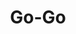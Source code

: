 ---
layout: place
title: "Go-Go"
permalink: /new-york/middletown/go-go.html
stateAbbr: NY
stateName: New York
cityName: Middletown
place_id: ChIJ5abZWxItw4kRoSp0GcG-0lQ
photos:
  - name: >-
      places/ChIJ5abZWxItw4kRoSp0GcG-0lQ/photos/AeeoHcJp0eGBvxe0b4i7TuVrix7-d7Rjw28O1tafYePzu0LgqlZUxzgwPVQKQ-hnQlOdwFpx3CjBFrZJecS_a0Y7HwrFaEMEaJ1vQYdWu5gSYsoOo0GX9TcZ0s-rJbMbnmpYtynXfyyH6ni4pYwP1UX-jtfBesR-OF874muVuWmJSvMvN5kUFvFD4mzKyNF4kuUdVmNetNLz7LBki3m5cG_xEPsJiaioghjPYU6DZoCgCZv1aipNPz8l08Yrgx12BQdliGXQEoB-nsYOw4IYJTIE83K4x2iBCo1H4YilWbi7IILioQLS12ynUxyDStBveaN5WF4DkxzbnuvdwfAm4JAyxfe8NqVYgQuAbv9Eg3SLkrhxKzzyL85e5eUjSQiLteLLyB52Ldrt-PfpBxpDz10BCa-d0qVbnFr7tPdJ9OuRchTGxg
    widthPx: 3024
    heightPx: 4032
    authorAttributions:
      - displayName: Daniel Stolfi
        uri: https://maps.google.com/maps/contrib/105077871730728178720
        photoUri: >-
          https://lh3.googleusercontent.com/a-/ALV-UjVA_Sd7a_79GrB8bQdj7vkN3G8z4BWBWThGEMcj4RNanmrlobYe1w=s100-p-k-no-mo
    flagContentUri: >-
      https://www.google.com/local/imagery/report/?cb_client=maps_api_places.places_api&image_key=!1e10!2sCIHM0ogKEICAgID4kserSA&hl=en-US
    googleMapsUri: >-
      https://www.google.com/maps/place//data=!3m4!1e2!3m2!1sCIHM0ogKEICAgID4kserSA!2e10!4m2!3m1!1s0x89c32d125bd9a6e5:0x54d2bec119742aa1
  - name: >-
      places/ChIJ5abZWxItw4kRoSp0GcG-0lQ/photos/AeeoHcIrj-pfdPh39w_yJudPfnbNisX4VDVBdiK3Nvp2QZaqjJUqFaUum4furfF_IUOc8wheAEP24TUy1iOHxU0FAqK7WUquza73pl2ezsAgqFjl6cXKlPfSt8XtzRldMgP5JZBX0VSw6xogPlrC8w2olyXULptzWMwTFJITewjujAWb0H6H_h5I-YB7Eikn1OfLbmoq_omj-Qzg3ggv_wporN3A7iym8tNgSn52xvJkQFNyQG_w-C2piAgvkI1blICsYVBFyR-01HosjuEOYA2nLzvhpCa5c3m_7oYJ5MWjQdRm8KI2XvxV9jZYZjbzEzLIQ9pdsHKVm96N9zB-ag4-4KzIIHVEIip6MC2tc_1gbIp9_1yqqj3QbCKP8gR72Yu4Gc-QfhqCXj766xGwDu5NkzQ0zi-y9LRe0KwXHicFIWBF0A
    widthPx: 3024
    heightPx: 4032
    authorAttributions:
      - displayName: Sheilah Cherry
        uri: https://maps.google.com/maps/contrib/116102171778239051251
        photoUri: >-
          https://lh3.googleusercontent.com/a-/ALV-UjU9oCM0gPJVikP8EfusEG_j1rOPTMvksDr95SVXGM-P60Nkyz1dvw=s100-p-k-no-mo
    flagContentUri: >-
      https://www.google.com/local/imagery/report/?cb_client=maps_api_places.places_api&image_key=!1e10!2sCIHM0ogKEICAgIDntob9IQ&hl=en-US
    googleMapsUri: >-
      https://www.google.com/maps/place//data=!3m4!1e2!3m2!1sCIHM0ogKEICAgIDntob9IQ!2e10!4m2!3m1!1s0x89c32d125bd9a6e5:0x54d2bec119742aa1
  - name: >-
      places/ChIJ5abZWxItw4kRoSp0GcG-0lQ/photos/AeeoHcI3jfcto27G4uiIqB7-jMXC4WI7jkur2Dlr9FKSeV8zRlhKKJRMIflwAP0JVs3x2FKTtpg66VVcX2ceCSq8_LPPxBL2vbKBglpO6pPmwJFZcnhsCaMktnwTJ1j-36YBj8HAa0M9Olo0fyNoY4hGr0LmOSMzvsn2a8RXvk5Efe1UoZ_63TBE6WAAxmtLu_NUbtiunCcxV7AF8CYCoo3h2sA97O19ffh5-i3mQ0OA6SkYnUyOf2GdvrSjnF_Jm6-sso8D6Javc5KzfGTw1TCyAhKK6DxkQ4Wdm-Hl4FM5DLb74JkAbYlioE5jdOMV4iGLuNRZT_Dnky3nxLeS5Mk4isUByVkIywxl058jpMPwe1kPjr1x-kS55CuXPH3hqooWbgy5PIhyB-yUbaISdmsEpwDu-VC2pNKevkEjkcV2doruEaM
    widthPx: 3000
    heightPx: 4000
    authorAttributions:
      - displayName: lui- g
        uri: https://maps.google.com/maps/contrib/102642612617044013876
        photoUri: >-
          https://lh3.googleusercontent.com/a-/ALV-UjV1e3IHLENhFVxljJRNcQTyAtKfWFxIc0hfBVOqiJoJwfbl7yFa=s100-p-k-no-mo
    flagContentUri: >-
      https://www.google.com/local/imagery/report/?cb_client=maps_api_places.places_api&image_key=!1e10!2sCIHM0ogKEICAgIC25sSRwAE&hl=en-US
    googleMapsUri: >-
      https://www.google.com/maps/place//data=!3m4!1e2!3m2!1sCIHM0ogKEICAgIC25sSRwAE!2e10!4m2!3m1!1s0x89c32d125bd9a6e5:0x54d2bec119742aa1
  - name: >-
      places/ChIJ5abZWxItw4kRoSp0GcG-0lQ/photos/AeeoHcIFcMykTvQCR1TwQNKu9lakL6wSwuZje_jvBupBt8Esj95vjiKzrnDOvf03hB6tD949PD2YHU7Y1ydJ5y2URODGwg_ra4qQXuKhz2HKu6ZnaRkDfxpQpVMT5ZcjCIpxwgQf864dAjDB648SNvUuKD9rQ5NfUNM7IjNfwLwJdKHHnebAS9_GehtI0H_o0XnQIP7yFEb_zdv9Er8_Fook_3Bs3eQ_jNBpOvYaQ25qE1oYEJ3Z4BEs3iek5FscySRPaOftr-JYaH-s-hmwWAdcbghfd3MO_VUFLSSe4bLKNEC8VPgzF5DxLVSz3fEjTDZjE7VSxteH3wqqVo6vO_kHO-BRI8FZ72BK55-kH8dojh8-070Ks_mt3aT-z1BwUDFIIrYGYrSr5eaZ5GI1oeMwit0bK30QKddwk-K3fKPSaIhQxA
    widthPx: 3024
    heightPx: 4032
    authorAttributions:
      - displayName: Vanessa McNally
        uri: https://maps.google.com/maps/contrib/113088977197232402272
        photoUri: >-
          https://lh3.googleusercontent.com/a/ACg8ocIvyfa1VUIwEtiHuZ-laMxNLaDH4im9Vg3fP_YbYaaIzFfP2w=s100-p-k-no-mo
    flagContentUri: >-
      https://www.google.com/local/imagery/report/?cb_client=maps_api_places.places_api&image_key=!1e10!2sCIHM0ogKEICAgID-zoa9fA&hl=en-US
    googleMapsUri: >-
      https://www.google.com/maps/place//data=!3m4!1e2!3m2!1sCIHM0ogKEICAgID-zoa9fA!2e10!4m2!3m1!1s0x89c32d125bd9a6e5:0x54d2bec119742aa1
  - name: >-
      places/ChIJ5abZWxItw4kRoSp0GcG-0lQ/photos/AeeoHcK6O1DdmNZB1V_Mr3cos9GE7ASP8tbUAgT4ugYWkioFpJ7V4jM60A55BFCIoPbmGdbWGE20sy0iWhR3vISbP4pnUAZp--w2SCr7-OFIBPHBYpyBFpjcgZ3uhLobw6d-ghdrPCjkezrHChGcRErFvNDQUjq16tSvGGIU7-NH2PYhKRnJXexOZ0hWW1XKOypcmYzLTZnWGnghAxqg7QuXJj2EgPImJYuZ8VtKa_-lTcTdgBgjm2kQmMzjykv-VNgMux9HNDHrwilG2VlmpjPrvNVtMqYzJtUflms73k9zGC5OLvSde0_qgZLjYqnsponlM9Cqp36uB8uUdWgiZpi5sD7qgezBZQjOYS3clrM2j1xNi3q3zP6jNizJG5MNK4iNYTwOmMcLSXdOEi7Q2oOd8Z35UlpxLYGWalN7MLSr8JI
    widthPx: 3000
    heightPx: 4000
    authorAttributions:
      - displayName: Brett Cabrera
        uri: https://maps.google.com/maps/contrib/115315054169813128797
        photoUri: >-
          https://lh3.googleusercontent.com/a/ACg8ocJm5WaGNlWWdeGamsWqP8q_Jyvn-M8TXPN3YWq0xVBnQwhi6g=s100-p-k-no-mo
    flagContentUri: >-
      https://www.google.com/local/imagery/report/?cb_client=maps_api_places.places_api&image_key=!1e10!2sCIHM0ogKEICAgICh4eHEWQ&hl=en-US
    googleMapsUri: >-
      https://www.google.com/maps/place//data=!3m4!1e2!3m2!1sCIHM0ogKEICAgICh4eHEWQ!2e10!4m2!3m1!1s0x89c32d125bd9a6e5:0x54d2bec119742aa1
  - name: >-
      places/ChIJ5abZWxItw4kRoSp0GcG-0lQ/photos/AeeoHcJHkC67GD9nC4neKSkkDu1Qh3aLlFqTkcv1V9MeDA5yXRxSiNfHLGcCTL1LV9Q0Yd29ug8dHLaagwLkg5wTuXglFHWUvOLa1MSr6jKoLWwXiSrQLgwM8A--Tv55MWTAxPpXIR5g9mztv6CoNpz72UnDpKI85F5idt-gUvVnOFZxXcWJc240cEMv-hFbwKwVbzV8Eb6TFnEur3bn9je4nGDc4dc0mkNZoRMuXYzIk6RQOvgYf0NnLblBTlnpVuFwIxit9jhxToRQ0s_-1UxF2PeDhsdBZOkSu9y_F4SeNQpc0zGy5YfCg_Gi6Atlih_QEoFMZEcCwTAr0YcAbH8Mm4tqH3abDw-a31a-jmam_6yn9kREJnueA0rwQjCPxSKUQXtGK0Zj5nraIbzSFeczBL7qyZnGVTx5LSo7pQaITxl2eA
    widthPx: 3024
    heightPx: 4032
    authorAttributions:
      - displayName: Gregory Grushko
        uri: https://maps.google.com/maps/contrib/100411949698759017718
        photoUri: >-
          https://lh3.googleusercontent.com/a-/ALV-UjVGlhunpEdCmEcpLFKsg2mbUfgLdDR3TVNdUZEjfRDa509iMn5WxA=s100-p-k-no-mo
    flagContentUri: >-
      https://www.google.com/local/imagery/report/?cb_client=maps_api_places.places_api&image_key=!1e10!2sCIHM0ogKEICAgIDE5rycRA&hl=en-US
    googleMapsUri: >-
      https://www.google.com/maps/place//data=!3m4!1e2!3m2!1sCIHM0ogKEICAgIDE5rycRA!2e10!4m2!3m1!1s0x89c32d125bd9a6e5:0x54d2bec119742aa1
  - name: >-
      places/ChIJ5abZWxItw4kRoSp0GcG-0lQ/photos/AeeoHcLsOTHS2zAebxf4g3Codz9FKP4CqNFa74MsAl9yuL1BKkpfW6VhY8YCPA4zDNSaxXWyPZjOQ6EwitfhWYD5ctsF0P0GfQxVKL7xQS8hRJjnO2CeV7fYKRRjCzPL2DjiwbvE_9QA_alO_xaM2QM7k_FH6ZORnDK91vLlvp5sLC-QSmDaQ-MfMVTkanhlyplZcn3VPWKPS7IE0HEtigc2XPyP5heLisMtLbDSurPiT77NccVthh3zcsj6P2EdJJIghK14gIWA23NCe09YbGdoglYNyhIGP6XhBBz-3gDMA1JpyGBKE6m4ErJYUpkKTuRqRONCa0KoLRtk8LxqwksurW_GArTwRM1WVMeSN3jisApgDZU4GHZYsJQndR7Fs9YZURHiM8YgZKWwju_WTmMIAIFaoFDzh1N6KGd8RibPJrwnTiI
    widthPx: 3000
    heightPx: 4000
    authorAttributions:
      - displayName: Brett Cabrera
        uri: https://maps.google.com/maps/contrib/115315054169813128797
        photoUri: >-
          https://lh3.googleusercontent.com/a/ACg8ocJm5WaGNlWWdeGamsWqP8q_Jyvn-M8TXPN3YWq0xVBnQwhi6g=s100-p-k-no-mo
    flagContentUri: >-
      https://www.google.com/local/imagery/report/?cb_client=maps_api_places.places_api&image_key=!1e10!2sCIHM0ogKEICAgICh4eHE2QE&hl=en-US
    googleMapsUri: >-
      https://www.google.com/maps/place//data=!3m4!1e2!3m2!1sCIHM0ogKEICAgICh4eHE2QE!2e10!4m2!3m1!1s0x89c32d125bd9a6e5:0x54d2bec119742aa1
  - name: >-
      places/ChIJ5abZWxItw4kRoSp0GcG-0lQ/photos/AeeoHcLxJPKDFkiVS7GohBRzRgH_4S9vhYsIQVbNywCKJg8ECNDqgsW2_EGnDieBcemPfGTScZFH13nXnTe1R6uKT0NloEXGUfdLh2EFZdzVDbkzxuBkwz2btI1ezNBcBe-GiR8b-X9TOtZUCGCVo_6YZqGF08T9SPWIwwz-kST2baec4UTVV9mQAp8_81xeH-bxT2-05_8GZYwRcXWtNgWknwyS9Y3z8nlTRAEjOFVb4UmWrCczoo4iaoH2ecVLPIvbcM6a8qXaO6G7RNmo-okaqJp16H0U46SEEn9w4Y83N7PCZhQ8Y55bRPC355gCdaqpGXOqgHkwJcyiBFawnzfEDBesRECtBcpM6ep13Jhh0OEwNwKAGBjjHeh1B9mq3H6oHwmHmjGoWlTw2ug7ktyc6I2ILE6WrWo6KpGVRynwjRVKfQ
    widthPx: 3000
    heightPx: 4000
    authorAttributions:
      - displayName: lui- g
        uri: https://maps.google.com/maps/contrib/102642612617044013876
        photoUri: >-
          https://lh3.googleusercontent.com/a-/ALV-UjV1e3IHLENhFVxljJRNcQTyAtKfWFxIc0hfBVOqiJoJwfbl7yFa=s100-p-k-no-mo
    flagContentUri: >-
      https://www.google.com/local/imagery/report/?cb_client=maps_api_places.places_api&image_key=!1e10!2sCIHM0ogKEICAgIC25sSRQA&hl=en-US
    googleMapsUri: >-
      https://www.google.com/maps/place//data=!3m4!1e2!3m2!1sCIHM0ogKEICAgIC25sSRQA!2e10!4m2!3m1!1s0x89c32d125bd9a6e5:0x54d2bec119742aa1
  - name: >-
      places/ChIJ5abZWxItw4kRoSp0GcG-0lQ/photos/AeeoHcIe-_nnmRTieS6xW-F7jmBJtyF0TjjzL1S_rvVWRAdsSHiwHmYtapzdBZc6iBVbgOSjQQS9hRtYseujhZrBFvkIad82nKl5iCN5Z-ShAVdzhQkmSHXVAGwArzOlifgIl6UKzMVZtF_lN0xK5pHb6M0SRA3ECesfOwZGG38w_wpKNFPJcEnjIfPfGMnY4NKSYaeI-qJdgttf1cVeLmrC6US1xEO3ujOH3W8u-ksHC2qwkoN5OyOEY8z3Pv_G6byF4upIz_cPUh2zs-xXpdgV4IIJ-PtSecqUIp1s1mDk1dl1NzH8hxwY7FKrwJIVDtGKdyuQB7QDrWfJF-cY8SvRWvyUXA74m5HMWIiYs0H9ALNkFYQsnGhJ8lszqF6g-5vbqUOhpJzTUoGkHVQtPqnlQAr5osQ4UWTlrhpOWU1Wl6DfbBxx
    widthPx: 2988
    heightPx: 3984
    authorAttributions:
      - displayName: Guangbing Cui
        uri: https://maps.google.com/maps/contrib/109254960360803913373
        photoUri: >-
          https://lh3.googleusercontent.com/a-/ALV-UjWiXCFx5RKGOCm7OHIz48NVW55PjWPMw04_oac-LSjFOpIYQGJDhg=s100-p-k-no-mo
    flagContentUri: >-
      https://www.google.com/local/imagery/report/?cb_client=maps_api_places.places_api&image_key=!1e10!2sCIHM0ogKEICAgIDEg--_hgE&hl=en-US
    googleMapsUri: >-
      https://www.google.com/maps/place//data=!3m4!1e2!3m2!1sCIHM0ogKEICAgIDEg--_hgE!2e10!4m2!3m1!1s0x89c32d125bd9a6e5:0x54d2bec119742aa1
  - name: >-
      places/ChIJ5abZWxItw4kRoSp0GcG-0lQ/photos/AeeoHcIGwvKTOaah32JEhXDMKbZBaNQMzTW2wy4P-6Qzn96GACN5veIe_4w2kods6KJG7tfiA-NcuSZyDR71bkUeKNjfjn2-X8Os4HcBj1bJfBbBxX1Mvac2HB2DpbWDvh95eWb_h0bVea-Q4dSK2KQJA2T90uUy7Drq1-ej_juJX02xARRpv_8YGyAsrPu4UVUpH2JRbSjIn9RaOSNCeEuaOf38uVbELtOaYpAjd-L7pXfYSNqP2YeXUhkkfFRk6LS324M5p3HYvYGh3ul6F0WH2hlVasJKhHW8qiDX2mnAn1Xy26MzF0AyXQuDdp5xejINhJ4VhNA2a-VQqdd8btq80HH5guac4_mcavwvXE9hUHRLsnOlSEyjU0x_k7IdfO5SUdUo9ki5mIh--tc0LvemXf8euP7nnQP3ELlnejBgsGHLka_y
    widthPx: 3024
    heightPx: 4032
    authorAttributions:
      - displayName: Alexa Rossi
        uri: https://maps.google.com/maps/contrib/108186545235072188094
        photoUri: >-
          https://lh3.googleusercontent.com/a/ACg8ocLKx9Kb9rW-bBf2wfvFH-QuRumIACFweQTzH65kRxh_NxMS4A=s100-p-k-no-mo
    flagContentUri: >-
      https://www.google.com/local/imagery/report/?cb_client=maps_api_places.places_api&image_key=!1e10!2sCIHM0ogKEICAgMCww9eqxwE&hl=en-US
    googleMapsUri: >-
      https://www.google.com/maps/place//data=!3m4!1e2!3m2!1sCIHM0ogKEICAgMCww9eqxwE!2e10!4m2!3m1!1s0x89c32d125bd9a6e5:0x54d2bec119742aa1
address: 88-22 Dunning Rd, Middletown, NY 10940, USA
street: 88-22 Dunning Rd
city: Middletown
state: NY
zip: '10940'
country: USA
neighborhood: null
latitude: '41.450540'
longitude: '-74.376685'
accessibility_options:
  wheelchairAccessibleParking: true
  wheelchairAccessibleEntrance: true
business_status: OPERATIONAL
name: Go-Go
google_maps_links:
  directionsUri: >-
    https://www.google.com/maps/dir//''/data=!4m7!4m6!1m1!4e2!1m2!1m1!1s0x89c32d125bd9a6e5:0x54d2bec119742aa1!3e0
  placeUri: https://maps.google.com/?cid=6112157380860193441
  writeAReviewUri: >-
    https://www.google.com/maps/place//data=!4m3!3m2!1s0x89c32d125bd9a6e5:0x54d2bec119742aa1!12e1
  reviewsUri: >-
    https://www.google.com/maps/place//data=!4m4!3m3!1s0x89c32d125bd9a6e5:0x54d2bec119742aa1!9m1!1b1
  photosUri: >-
    https://www.google.com/maps/place//data=!4m3!3m2!1s0x89c32d125bd9a6e5:0x54d2bec119742aa1!10e5
primary_type: Chinese Restaurant
opening_hours:
  regular: null
  current: null
secondary_opening_hours:
  regular:
    weekdayDescriptions: null
    type: null
  current:
    weekdayDescriptions: null
    type: null
phone: null
price_level: null
price_range: null
rating: null
rating_count: 0
website: null
description: null
reviews: null
parking_options: null
payment_options: null
allow_dogs: null
curbside_pickup: null
delivery: null
dine_in: null
good_for_children: null
good_for_groups: null
good_for_sports: null
live_music: null
menu_for_children: null
outdoor_seating: null
reservable: null
restroom: null
serves_beer: null
serves_breakfast: null
serves_brunch: null
serves_cocktails: null
serves_coffee: null
serves_dinner: null
serves_dessert: null
serves_lunch: null
serves_vegetarian_food: null
serves_wine: null
takeout: null
slug: Go-Go

---